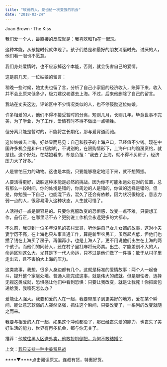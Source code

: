 ```yaml
---
title: "软弱的人，爱也给一次变强的机会"
date: "2018-03-24"
---
```


Joan Brown · The Kiss

我们爱一个人，最直接的反应就是：我喜欢和Ta在一起玩。

这种本能，从孩提时代就体现了。孩子们总是和最好的朋友消磨时光，讨厌的人，他们看一眼也不愿意。

我们身处爱情时，也不应忘掉这个本能，否则，就会伤害自己的爱情。

这是前几天，一位姑娘的留言：

稍晚一些时候，她丈夫也留了言，分析了自己小家庭的经济收入，账算下来，收入并不会比原来低多少，极力建议老婆去上海。不过，后来他删除了自己的留言。

我站在丈夫这边，评论区中不少情况类似的人，也不停鼓励这位姑娘。

许多相爱的人，他们不得不接受暂时的分离，短则几月，长则几年。毕竟世事不完美，为了学业，为了工作，爱情有时不得不做出一点牺牲。

但分离只能是暂时的，不能将之长期化，那与爱背道而驰。

这位姑娘去上海，好处显而易见：自己和孩子的上海户口，已经值不少钱。现在中国许多机会是和户口捆绑的，不说别的，在限购情形下，上海户口的购房资格，就是钱。这个好处，在姑娘看来，却是负担：“我去了上海，就不得不买房子，经济压力大了好多。”

人是害怕压力的动物。这也是本能，只要能够稳定地活下来，就不想腾挪。

人要活得更好，战胜这种本能是必然的挑战。因为你不可能永远处在对的位置，总有那么一段时间，你的处境是错的，你周边的人是错的，你做的选择是错的，但是，你勉强一下自己，也能混下去，混久了还会有依赖，因为状况很稳定，意志力弱一点的人，很容易滑入这种状态，人生就可惜了。

人活得好一点是很容易的。只要你克服改变的恐惧感，改变一点不难，只要想工作，品行正，在哪里活不去？更别说工作机会永远更多的大都市。

不久前，我见到一位多年没见的农村堂哥，听他讲自己女儿女婿的故事，这对小夫妻学历不高，在上海也只从事普通工作，算是新型农民工，虽然起点低，但他们也攒了钱在上海买了房子，再偏再小，也是上海人了，更不用说他们出生在上海的两个孩子。而他们的同龄人，还在村子里打麻将玩彩票。出生、才能差别不大的人，命运区别这么大，尤其是下一代人命运，只不过是他们做了一件事：敢于从村子里走出去，且不害怕大上海的压力。

这类故事，我想，很多人身边都有几个。这就是标准的爱情故事：两个人一起奋斗，提升整个家庭处境。普通人能完成这事，就是伟大的成就。但是胆怯者，选择无视这类成就，恐惧感让他们中看到恐惧：只要让我改变，就是让我死！你把面包递给我，我噎死怎么办？

爱能让人强大。我要和爱的人在一起，我要带孩子到更美好的地方，爱在某个瞬间，能让意志软弱的人突然坚强，抓住这个瞬间，只要改变了，一系列的改变就随之而来。

我要与相爱的人在一起，如果这个冲动都没了，那已经丧失爱的能力，也丧失了美好生活的能力，世界有再多机会，都与你无关了。

推荐：[他敢往黑人区送外卖，他敢投机倒把，为何不敢结婚？](http://mp.weixin.qq.com/s?__biz=MjM5NDU0Mjk2MQ==&mid=2651626274&idx=1&sn=9a79bfb1d0b5ee44ec1c116e68b12549&chksm=bd7e1f3c8a09962a3d0ef299dca6c5355be8169478cd6d8d56443c20ef7b2a96ce8369e8684c&scene=21#wechat_redirect)

上文：[我只支持一种中美贸易战](http://mp.weixin.qq.com/s?__biz=MjM5NDU0Mjk2MQ==&mid=2651626408&idx=1&sn=62ea33362d937fe02c7cac4ba8798197&chksm=bd7e1fb68a0996a0a72ef98c3e0322975fb6a7532e0ce3eec7f64cf5ad35941ecad574bb836e&scene=21#wechat_redirect)

****▼****点击阅读原文。连叔有货，特惠好货。
